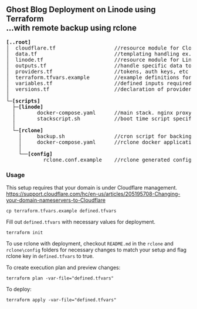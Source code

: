 ## Ghost Blog Deployment on Linode using Terraform<br/>...with remote backup using rclone


<pre>
<b>[..root]</b>
│  cloudflare.tf                   //resource module for CloudFlare rules
│  data.tf                         //templating handling ex. docker-compose.yaml, scripts, etc...
│  linode.tf                       //resource module for Linode instance setup
│  outputs.tf                      //handle specific data to display after terraforming
│  providers.tf                    //tokens, auth keys, etc required by service providers
│  terraform.tfvars.example        //example definitions for inputs required for terraforming
│  variables.tf                    //defined inputs required for terraforming
│  versions.tf                     //declaration of providers and versions to use
│
└─<b>[scripts]</b>
  ├─<b>[linode]</b>
  │       docker-compose.yaml      //main stack. nginx proxy, letsencrypt, ghost
  │       stackscript.sh           //boot time script specific to Linode to setup env
  │
  └─<b>[rclone]</b>
    │     backup.sh                //cron script for backing up ghost blog directory
    │     docker-compose.yaml      //rclone docker application
    │
    └──<b>[config]</b>
            rclone.conf.example    //rclone generated configuration for cloud storage
</pre>

### Usage

This setup requires that your domain is under Cloudflare management. https://support.cloudflare.com/hc/en-us/articles/205195708-Changing-your-domain-nameservers-to-Cloudflare

```
cp terraform.tfvars.example defined.tfvars
```
Fill out `defined.tfvars` with necessary values for deployment.

```
terraform init
```

To use rclone with deployment, checkout `README.md` in the `rclone` and `rclone\config` folders for necessary changes to match your setup and flag rclone key in `defined.tfvars` to true.

To create execution plan and preview changes:
```
terraform plan -var-file="defined.tfvars"
```

To deploy:
```
terraform apply -var-file="defined.tfvars"
```